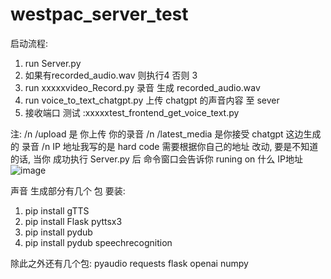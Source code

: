# westpac_server_test

启动流程:
1. run Server.py
2. 如果有recorded_audio.wav 则执行4 否则 3
3. run xxxxxvideo_Record.py 录音 生成 recorded_audio.wav
4. run voice_to_text_chatgpt.py 上传 chatgpt 的声音内容 至 sever
5. 接收端口 测试 :xxxxxtest_frontend_get_voice_text.py

注:
/n /upload 是 你上传 你的录音
/n /latest_media 是你接受 chatgpt 这边生成的 录音
/n IP 地址我写的是 hard code 需要根据你自己的地址 改动, 要是不知道的话, 当你 成功执行 Server.py 后  命令窗口会告诉你 runing on 什么 IP地址
![image](https://github.com/dderekk/westpac_server_test/assets/101934458/a1e66d38-4127-4ffc-89c3-c8a104040ece)



声音 生成部分有几个 包 要装:
1. pip install gTTS 
2. pip install Flask pyttsx3 
3. pip install pydub 
4. pip install pydub speechrecognition

除此之外还有几个包:
pyaudio
requests
flask
openai
numpy
